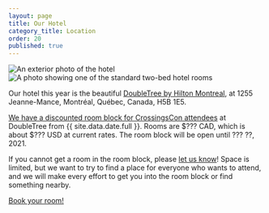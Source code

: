 ```yaml
---
layout: page
title: Our Hotel
category_title: Location
order: 20
published: true
---
```


<div class="row">
  <div class="col-12 col-md-6 mb-3"><img src="{{site.baseurl}}/images/doubletree1.jpg" alt="An exterior photo of the hotel"/></div>
  <div class="col-12 col-md-6 mb-3"><img src="{{site.baseurl}}/images/doubletree2.jpg" alt="A photo showing one of the standard two-bed hotel rooms"/></div>
</div>

Our hotel this year is the beautiful [DoubleTree by Hilton Montreal](https://doubletree3.hilton.com/en/hotels/quebec/doubletree-by-hilton-montreal-YMQDTDT/index.html), at 1255 Jeanne-Mance, Montréal, Québec, Canada, H5B 1E5.

[We have a discounted room block for CrossingsCon attendees](http://group.doubletree.com/?????????) at DoubleTree from {{ site.data.date.full }}. Rooms are $??? CAD, which is about $??? USD at current rates. The room block will be open until ??? ??, 2021.

If you cannot get a room in the room block, please [let us know]({{site.baseurl}}/about/contact)! Space is limited, but we want to try to find a place for everyone who wants to attend, and we will make every effort to get you into the room block or find something nearby.

<p class="text-center">
  <a class="btn btn-lg btn-badge" href="http://group.doubletree.com/??????????" target="_blank">Book your room!</a>
</p>
